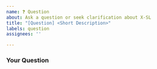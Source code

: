 ```yaml
---
name: ❓ Question
about: Ask a question or seek clarification about X-SL
title: "[Question] <Short Description>"
labels: question
assignees: ''

---
```


### Your Question



